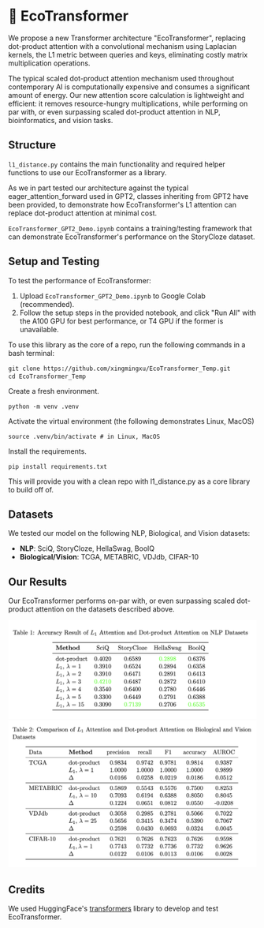 # 🌿 EcoTransformer

We propose a new Transformer architecture "EcoTransformer", replacing dot-product attention with a convolutional mechanism using Laplacian kernels, the L1 metric between queries and keys, eliminating costly matrix multiplication operations. 

The typical scaled dot-product attention mechanism used throughout contemporary AI is computationally expensive and consumes a significant  amount of energy. Our new attention score calculation is lightweight and efficient: it removes resource-hungry multiplications, while performing on par with, or even surpassing scaled dot-product attention in NLP, bioinformatics, and vision tasks. 

## Structure

``l1_distance.py`` contains the main functionality and required helper functions to use our EcoTransformer as a library. 

As we in part tested our architecture against the typical eager_attention_forward used in GPT2, classes inheriting from GPT2 have been provided, to demonstrate how EcoTransformer's L1 attention can replace dot-product attention at minimal cost.

``EcoTransformer_GPT2_Demo.ipynb`` contains a training/testing framework that can demonstrate EcoTransformer's performance on the StoryCloze dataset.

## Setup and Testing

To test the performance of EcoTransformer:
1. Upload ``EcoTransformer_GPT2_Demo.ipynb`` to Google Colab (recommended).
2. Follow the setup steps in the provided notebook, and click "Run All" with the A100 GPU for best performance, or T4 GPU if the former is unavailable. 

To use this library as the core of a repo, run the following commands in a bash terminal:
```
git clone https://github.com/xingmingxu/EcoTransformer_Temp.git
cd EcoTransformer_Temp
```
Create a fresh environment.
```
python -m venv .venv
```
Activate the virtual environment (the following demonstrates Linux, MacOS)
```
source .venv/bin/activate # in Linux, MacOS
```
Install the requirements.
```
pip install requirements.txt
```

This will provide you with a clean repo with l1_distance.py as a core library to build off of. 

## Datasets

We tested our model on the following NLP, Biological, and Vision datasets:
* **NLP**: SciQ, StoryCloze, HellaSwag, BoolQ
* **Biological/Vision**: TCGA, METABRIC, VDJdb, CIFAR-10

## Our Results

Our EcoTransformer performs on-par with, or even surpassing scaled dot-product attention on the datasets described above. 

![alt text](images/table1.png)
![alt text](images/table2.png)

## Credits

We used HuggingFace's [transformers](https://github.com/huggingface/transformers) library to develop and test EcoTransformer.